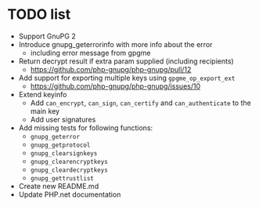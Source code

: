 # TODO list

- Support GnuPG 2
- Introduce gnupg_geterrorinfo with more info about the error
  - including error message from gpgme
- Return decrypt result if extra param supplied (including recipients)
  - https://github.com/php-gnupg/php-gnupg/pull/12
- Add support for exporting multiple keys using `gpgme_op_export_ext`
  - https://github.com/php-gnupg/php-gnupg/issues/10
- Extend keyinfo
  - Add `can_encrypt`, `can_sign`, `can_certify` and `can_authenticate` to the main key
  - Add user signatures
- Add missing tests for following functions:
  - `gnupg_geterror`
  - `gnupg_getprotocol`
  - `gnupg_clearsignkeys`
  - `gnupg_clearencryptkeys`
  - `gnupg_cleardecryptkeys`
  - `gnupg_gettrustlist`
- Create new README.md
- Update PHP.net documentation
